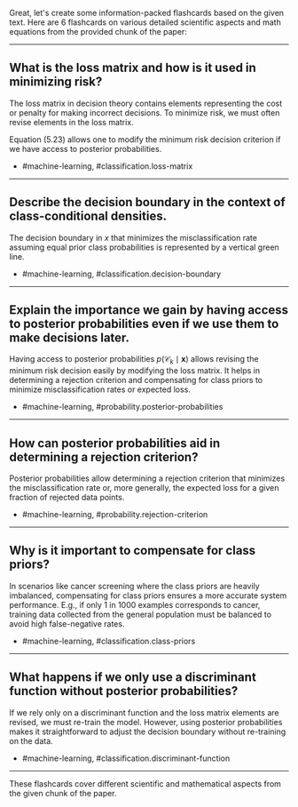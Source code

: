 Great, let's create some information-packed flashcards based on the given text. Here are 6 flashcards on various detailed scientific aspects and math equations from the provided chunk of the paper:

---

## What is the loss matrix and how is it used in minimizing risk?

The loss matrix in decision theory contains elements representing the cost or penalty for making incorrect decisions. To minimize risk, we must often revise elements in the loss matrix. 

Equation (5.23) allows one to modify the minimum risk decision criterion if we have access to posterior probabilities. 

- #machine-learning, #classification.loss-matrix

---

## Describe the decision boundary in the context of class-conditional densities.

The decision boundary in $x$ that minimizes the misclassification rate assuming equal prior class probabilities is represented by a vertical green line.

- #machine-learning, #classification.decision-boundary

---

## Explain the importance we gain by having access to posterior probabilities even if we use them to make decisions later.

Having access to posterior probabilities $p(\mathcal{C}_k \mid \mathbf{x})$ allows revising the minimum risk decision easily by modifying the loss matrix. It helps in determining a rejection criterion and compensating for class priors to minimize misclassification rates or expected loss.

- #machine-learning, #probability.posterior-probabilities

---

## How can posterior probabilities aid in determining a rejection criterion?

Posterior probabilities allow determining a rejection criterion that minimizes the misclassification rate or, more generally, the expected loss for a given fraction of rejected data points. 

- #machine-learning, #probability.rejection-criterion

---

## Why is it important to compensate for class priors?

In scenarios like cancer screening where the class priors are heavily imbalanced, compensating for class priors ensures a more accurate system performance. E.g., if only $1$ in $1000$ examples corresponds to cancer, training data collected from the general population must be balanced to avoid high false-negative rates.

- #machine-learning, #classification.class-priors

---

## What happens if we only use a discriminant function without posterior probabilities?

If we rely only on a discriminant function and the loss matrix elements are revised, we must re-train the model. However, using posterior probabilities makes it straightforward to adjust the decision boundary without re-training on the data.

- #machine-learning, #classification.discriminant-function

---

These flashcards cover different scientific and mathematical aspects from the given chunk of the paper.